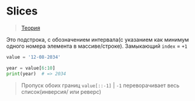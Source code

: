 # Slices

> [Теория](https://ru.hexlet.io/courses/python-basics/lessons/slises/theory_unit)

Это подстрока, с обозначением интервала(с указанием как минимум одного номера элемента в массиве/строке). Замыкающий `index` = `+1`

```python
value = '12-08-2034'

year = value[6:10]
print(year)  # => 2034
```

> Пропуск обоих границ `value[::-1]`  |  `-1` переворачивает весь список(инверсия/ или реверс)

